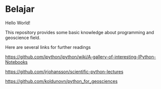 # Belajar

Hello World!

This repository provides some basic knowledge about programming and geoscience field.


Here are several links for further readings

https://github.com/ipython/ipython/wiki/A-gallery-of-interesting-IPython-Notebooks

https://github.com/jrjohansson/scientific-python-lectures

https://github.com/koldunovn/python_for_geosciences
